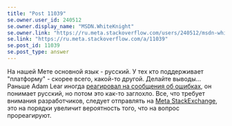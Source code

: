 ```yaml
---
title: "Post 11039"
se.owner.user_id: 240512
se.owner.display_name: "MSDN.WhiteKnight"
se.owner.link: "https://ru.meta.stackoverflow.com/users/240512/msdn-whiteknight"
se.link: "https://ru.meta.stackoverflow.com/a/11039"
se.post_id: 11039
se.post_type: answer
---
```

<p>На нашей Мете основной язык - русский. У тех кто поддерживает &quot;платформу&quot; - скорее всего, какой-то другой. Делайте выводы... Раньше Adam Lear иногда <a href="https://ru.meta.stackoverflow.com/a/3903/240512">реагировал на сообщения об ошибках</a>, он понимает русский, но потом это как-то заглохло. Все, что требует внимания разработчиков, следует отправлять на <a href="https://meta.stackexchange.com/">Meta StackExchange</a>, это на порядки увеличит вероятность того, что на вопрос прореагируют.</p>
